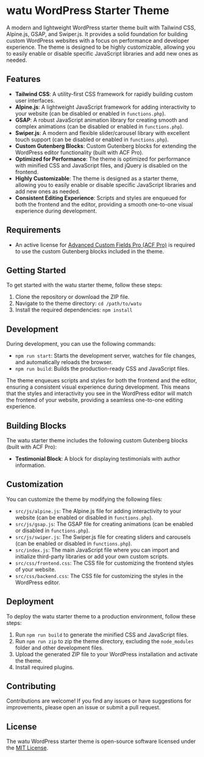 # watu WordPress Starter Theme

A modern and lightweight WordPress starter theme built with Tailwind CSS, Alpine.js, GSAP, and Swiper.js. It provides a solid foundation for building custom WordPress websites with a focus on performance and developer experience. The theme is designed to be highly customizable, allowing you to easily enable or disable specific JavaScript libraries and add new ones as needed.

## Features

- **Tailwind CSS**: A utility-first CSS framework for rapidly building custom user interfaces.
- **Alpine.js**: A lightweight JavaScript framework for adding interactivity to your website (can be disabled or enabled in `functions.php`).
- **GSAP**: A robust JavaScript animation library for creating smooth and complex animations (can be disabled or enabled in `functions.php`).
- **Swiper.js**: A modern and flexible slider/carousel library with excellent touch support (can be disabled or enabled in `functions.php`).
- **Custom Gutenberg Blocks**: Custom Gutenberg blocks for extending the WordPress editor functionality (built with ACF Pro).
- **Optimized for Performance**: The theme is optimized for performance with minified CSS and JavaScript files, and jQuery is disabled on the frontend.
- **Highly Customizable**: The theme is designed as a starter theme, allowing you to easily enable or disable specific JavaScript libraries and add new ones as needed.
- **Consistent Editing Experience**: Scripts and styles are enqueued for both the frontend and the editor, providing a smooth one-to-one visual experience during development.

## Requirements

- An active license for [Advanced Custom Fields Pro (ACF Pro)](https://www.advancedcustomfields.com/pro/) is required to use the custom Gutenberg blocks included in the theme.

## Getting Started

To get started with the watu starter theme, follow these steps:

1. Clone the repository or download the ZIP file.
2. Navigate to the theme directory: `cd /path/to/watu`
3. Install the required dependencies: `npm install`

## Development

During development, you can use the following commands:

- `npm run start`: Starts the development server, watches for file changes, and automatically reloads the browser.
- `npm run build`: Builds the production-ready CSS and JavaScript files.

The theme enqueues scripts and styles for both the frontend and the editor, ensuring a consistent visual experience during development. This means that the styles and interactivity you see in the WordPress editor will match the frontend of your website, providing a seamless one-to-one editing experience.

## Building Blocks

The watu starter theme includes the following custom Gutenberg blocks (built with ACF Pro):

- **Testimonial Block**: A block for displaying testimonials with author information.

## Customization

You can customize the theme by modifying the following files:

- `src/js/alpine.js`: The Alpine.js file for adding interactivity to your website (can be enabled or disabled in `functions.php`).
- `src/js/gsap.js`: The GSAP file for creating animations (can be enabled or disabled in `functions.php`).
- `src/js/swiper.js`: The Swiper.js file for creating sliders and carousels (can be enabled or disabled in `functions.php`).
- `src/index.js`: The main JavaScript file where you can import and initialize third-party libraries or add your own custom scripts.
- `src/css/frontend.css`: The CSS file for customizing the frontend styles of your website.
- `src/css/backend.css`: The CSS file for customizing the styles in the WordPress editor.

## Deployment

To deploy the watu starter theme to a production environment, follow these steps:

1. Run `npm run build` to generate the minified CSS and JavaScript files.
2. Run `npm run zip` to zip the theme directory, excluding the `node_modules` folder and other development files.
3. Upload the generated ZIP file to your WordPress installation and activate the theme.
4. Install required plugins.

## Contributing

Contributions are welcome! If you find any issues or have suggestions for improvements, please open an issue or submit a pull request.

## License

The watu WordPress starter theme is open-source software licensed under the [MIT License](https://opensource.org/licenses/MIT).
